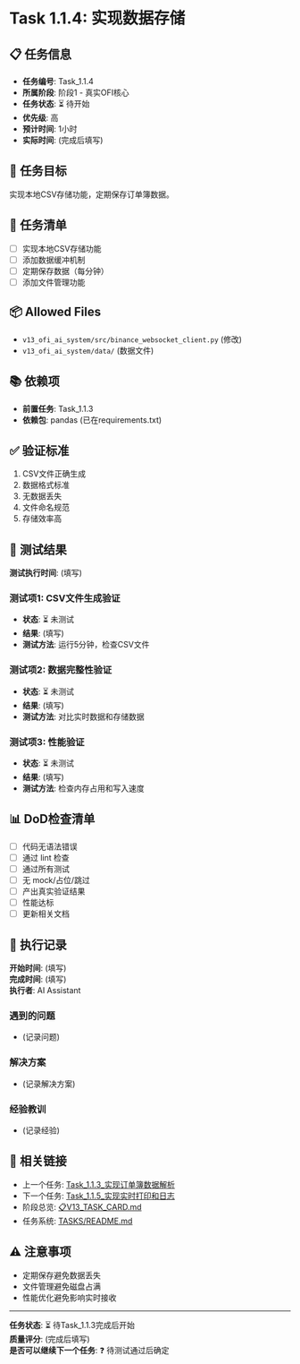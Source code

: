 # Task 1.1.4: 实现数据存储

## 📋 任务信息
- **任务编号**: Task_1.1.4
- **所属阶段**: 阶段1 - 真实OFI核心
- **任务状态**: ⏳ 待开始
- **优先级**: 高
- **预计时间**: 1小时
- **实际时间**: (完成后填写)

## 🎯 任务目标
实现本地CSV存储功能，定期保存订单簿数据。

## 📝 任务清单
- [ ] 实现本地CSV存储功能
- [ ] 添加数据缓冲机制
- [ ] 定期保存数据（每分钟）
- [ ] 添加文件管理功能

## 📦 Allowed Files
- `v13_ofi_ai_system/src/binance_websocket_client.py` (修改)
- `v13_ofi_ai_system/data/` (数据文件)

## 📚 依赖项
- **前置任务**: Task_1.1.3
- **依赖包**: pandas (已在requirements.txt)

## ✅ 验证标准
1. CSV文件正确生成
2. 数据格式标准
3. 无数据丢失
4. 文件命名规范
5. 存储效率高

## 🧪 测试结果
**测试执行时间**: (填写)

### 测试项1: CSV文件生成验证
- **状态**: ⏳ 未测试
- **结果**: (填写)
- **测试方法**: 运行5分钟，检查CSV文件

### 测试项2: 数据完整性验证
- **状态**: ⏳ 未测试
- **结果**: (填写)
- **测试方法**: 对比实时数据和存储数据

### 测试项3: 性能验证
- **状态**: ⏳ 未测试
- **结果**: (填写)
- **测试方法**: 检查内存占用和写入速度

## 📊 DoD检查清单
- [ ] 代码无语法错误
- [ ] 通过 lint 检查
- [ ] 通过所有测试
- [ ] 无 mock/占位/跳过
- [ ] 产出真实验证结果
- [ ] 性能达标
- [ ] 更新相关文档

## 📝 执行记录
**开始时间**: (填写)  
**完成时间**: (填写)  
**执行者**: AI Assistant

### 遇到的问题
- (记录问题)

### 解决方案
- (记录解决方案)

### 经验教训
- (记录经验)

## 🔗 相关链接
- 上一个任务: [Task_1.1.3_实现订单簿数据解析](./Task_1.1.3_实现订单簿数据解析.md)
- 下一个任务: [Task_1.1.5_实现实时打印和日志](./Task_1.1.5_实现实时打印和日志.md)
- 阶段总览: [📋V13_TASK_CARD.md](../../📋V13_TASK_CARD.md)
- 任务系统: [TASKS/README.md](../README.md)

## ⚠️ 注意事项
- 定期保存避免数据丢失
- 文件管理避免磁盘占满
- 性能优化避免影响实时接收

---
**任务状态**: ⏳ 待Task_1.1.3完成后开始  
**质量评分**: (完成后填写)  
**是否可以继续下一个任务**: ❓ 待测试通过后确定

